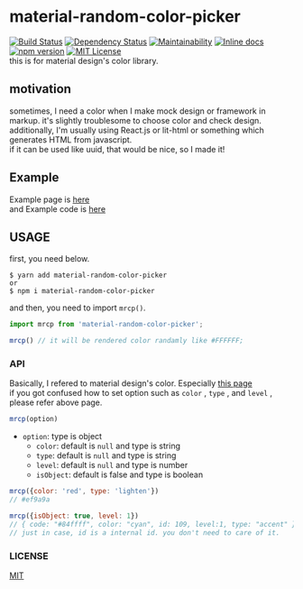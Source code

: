 # material-random-color-picker
[![Build Status](https://travis-ci.org/takahiro-saeki/material-random-color-picker.svg?branch=master)](https://travis-ci.org/takahiro-saeki/material-random-color-picker)
[![Dependency Status](https://gemnasium.com/badges/github.com/takahiro-saeki/material-random-color-picker.svg)](https://gemnasium.com/github.com/takahiro-saeki/material-random-color-picker)
[![Maintainability](https://api.codeclimate.com/v1/badges/41bcc12073cd3557e55f/maintainability)](https://codeclimate.com/github/takahiro-saeki/material-random-color-picker/maintainability)
[![Inline docs](http://inch-ci.org/github/takahiro-saeki/material-random-color-picker.svg?branch=master)](http://inch-ci.org/github/takahiro-saeki/material-random-color-picker)
[![npm version](https://badge.fury.io/js/material-random-color-picker.svg)](https://badge.fury.io/js/material-random-color-picker)
[![MIT License](http://img.shields.io/badge/license-MIT-blue.svg?style=flat)](LICENSE)  
this is for material design's color library.  

## motivation
sometimes, I need a color when I make mock design or framework in markup. it's slightly troublesome to choose color and check design. additionally, I'm usually using React.js or lit-html or something which generates HTML from javascript.  
if it can be used like uuid, that would be nice, so I made it!

## Example
Example page is [here](https://takahiro-saeki.github.io/material-random-color-picker/dist/index.html)  
and Example code is [here](https://github.com/takahiro-saeki/material-random-color-picker/tree/master/dev)  

## USAGE
first, you need below.
```
$ yarn add material-random-color-picker 
or 
$ npm i material-random-color-picker
```
and then, you need to import `mrcp()`.
```javascript
import mrcp from 'material-random-color-picker';

mrcp() // it will be rendered color randamly like #FFFFFF;
```

### API  
Basically, I refered to material design's color. Especially [this page](http://materializecss.com/color.html)  
if you got confused how to set option such as `color` , `type` , and `level` , please refer above page.  

```javascript
mrcp(option)
```
- `option`: type is object
  - `color`: default is `null` and type is string
  - `type`: default is `null` and type is string
  - `level`: default is `null` and type is number
  - `isObject`: default is false and type is boolean

```javascript
mrcp({color: 'red', type: 'lighten'})
// #ef9a9a

mrcp({isObject: true, level: 1})
// { code: "#84ffff", color: "cyan", id: 109, level:1, type: "accent" }
// just in case, id is a internal id. you don't need to care of it.
```

### LICENSE
[MIT](https://github.com/takahiro-saeki/material-random-color-picker/blob/master/LICENSE)